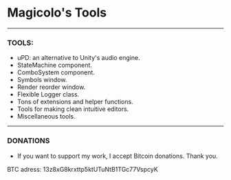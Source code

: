 # Magicolo's Tools #

---

### TOOLS: ###
* uPD: an alternative to Unity's audio engine.
* StateMachine component.
* ComboSystem component.
* Symbols window.
* Render reorder window.
* Flexible Logger class.
* Tons of extensions and helper functions.
* Tools for making clean intuitive editors.
* Miscellaneous tools.

---

### DONATIONS ###
* If you want to support my work, I accept Bitcoin donations. Thank you.

BTC adress: 13z8xG8krxttp5ktUTuNtB1TGc77VspcyK
